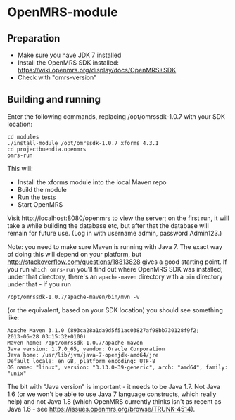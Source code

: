 OpenMRS-module
==============

Preparation
-----------

- Make sure you have JDK 7 installed
- Install the OpenMRS SDK installed:
  https://wiki.openmrs.org/display/docs/OpenMRS+SDK
- Check with "omrs-version"

Building and running
--------------------

Enter the following commands, replacing /opt/omrssdk-1.0.7 with your
SDK location:

```
cd modules
./install-module /opt/omrssdk-1.0.7 xforms 4.3.1
cd projectbuendia.openmrs
omrs-run
```

This will:
- Install the xforms module into the local Maven repo
- Build the module
- Run the tests
- Start OpenMRS

Visit http://localhost:8080/openmrs to view the server; on the first
run, it will take a while building the database etc, but after that the
database will remain for future use. (Log in with username admin,
password Admin123.)

Note: you need to make sure Maven is running with Java 7. The exact
way of doing this will depend on your platform, but
http://stackoverflow.com/questions/18813828 gives a good starting point.
If you run `which omrs-run` you'll find out where OpenMRS SDK was
installed; under that directory, there's an `apache-maven` directory
with a `bin` directory under that - if you run

    /opt/omrssdk-1.0.7/apache-maven/bin/mvn -v
    
(or the equivalent, based on your SDK location) you should see
something like:

```
Apache Maven 3.1.0 (893ca28a1da9d5f51ac03827af98bb730128f9f2;
2013-06-28 03:15:32+0100)
Maven home: /opt/omrssdk-1.0.7/apache-maven
Java version: 1.7.0_65, vendor: Oracle Corporation
Java home: /usr/lib/jvm/java-7-openjdk-amd64/jre
Default locale: en_GB, platform encoding: UTF-8
OS name: "linux", version: "3.13.0-39-generic", arch: "amd64", family: "unix"
```

The bit with "Java version" is important - it needs to be Java 1.7.
Not Java 1.6 (or we won't be able to use Java 7 language constructs,
which really help) and not Java 1.8 (which OpenMRS currently thinks
isn't as recent as Java 1.6 - see https://issues.openmrs.org/browse/TRUNK-4514).
